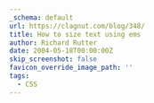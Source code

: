 ```yaml
---
_schema: default
url: https://clagnut.com/blog/348/
title: How to size text using ems
author: Richard Rutter
date: 2004-05-18T00:00:00Z
skip_screenshot: false
favicon_override_image_path: ''
tags:
  - CSS
---
```

